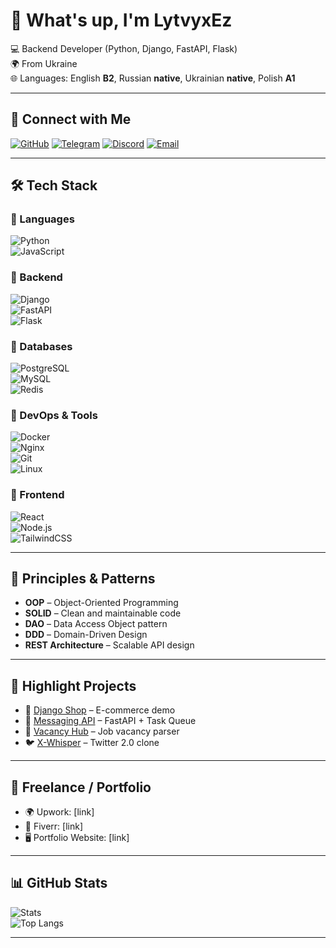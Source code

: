 # 👋 What's up, I'm **LytvyxEz**

💻 Backend Developer (Python, Django, FastAPI, Flask)  
🌍 From Ukraine  
🌐 Languages: English **B2**, Russian **native**, Ukrainian **native**, Polish **A1**  

---

## 🔗 Connect with Me
[![GitHub](https://img.shields.io/badge/GitHub-181717?style=for-the-badge&logo=github&logoColor=white)](https://github.com/LytvyxEz)
[![Telegram](https://img.shields.io/badge/Telegram-2CA5E0?style=for-the-badge&logo=telegram&logoColor=white)](https://t.me/your_username)
[![Discord](https://img.shields.io/badge/Discord-5865F2?style=for-the-badge&logo=discord&logoColor=white)](https://discordapp.com/users/your_id)
[![Email](https://img.shields.io/badge/Email-D14836?style=for-the-badge&logo=gmail&logoColor=white)](mailto:your_email@gmail.com)

---

## 🛠 Tech Stack  

### 🔹 Languages  
![Python](https://img.shields.io/badge/Python-3776AB?style=for-the-badge&logo=python&logoColor=white)  
![JavaScript](https://img.shields.io/badge/JavaScript-F7DF1E?style=for-the-badge&logo=javascript&logoColor=black)  

### 🔹 Backend  
![Django](https://img.shields.io/badge/Django-092E20?style=for-the-badge&logo=django&logoColor=white)  
![FastAPI](https://img.shields.io/badge/FastAPI-009688?style=for-the-badge&logo=fastapi&logoColor=white)  
![Flask](https://img.shields.io/badge/Flask-000000?style=for-the-badge&logo=flask&logoColor=white)  

### 🔹 Databases  
![PostgreSQL](https://img.shields.io/badge/PostgreSQL-336791?style=for-the-badge&logo=postgresql&logoColor=white)  
![MySQL](https://img.shields.io/badge/MySQL-4479A1?style=for-the-badge&logo=mysql&logoColor=white)  
![Redis](https://img.shields.io/badge/Redis-DC382D?style=for-the-badge&logo=redis&logoColor=white)  

### 🔹 DevOps & Tools  
![Docker](https://img.shields.io/badge/Docker-2496ED?style=for-the-badge&logo=docker&logoColor=white)  
![Nginx](https://img.shields.io/badge/Nginx-009639?style=for-the-badge&logo=nginx&logoColor=white)  
![Git](https://img.shields.io/badge/Git-F05032?style=for-the-badge&logo=git&logoColor=white)  
![Linux](https://img.shields.io/badge/Linux-FCC624?style=for-the-badge&logo=linux&logoColor=black)  

### 🔹 Frontend  
![React](https://img.shields.io/badge/React-20232A?style=for-the-badge&logo=react&logoColor=61DAFB)  
![Node.js](https://img.shields.io/badge/Node.js-43853D?style=for-the-badge&logo=node.js&logoColor=white)  
![TailwindCSS](https://img.shields.io/badge/TailwindCSS-38B2AC?style=for-the-badge&logo=tailwind-css&logoColor=white)  

---

## 📐 Principles & Patterns
- **OOP** – Object-Oriented Programming  
- **SOLID** – Clean and maintainable code  
- **DAO** – Data Access Object pattern  
- **DDD** – Domain-Driven Design  
- **REST Architecture** – Scalable API design  

---

## 🚀 Highlight Projects
- 🛒 [Django Shop](https://github.com/LytvyxEz/django-shop) – E-commerce demo  
- 📩 [Messaging API](https://github.com/LytvyxEz/messaging-api) – FastAPI + Task Queue  
- 💼 [Vacancy Hub](https://github.com/LytvyxEz/Vacancy-Hub) – Job vacancy parser  
- 🐦 [X-Whisper](https://github.com/LytvyxEz/X-Whisper) – Twitter 2.0 clone  

---

## 💼 Freelance / Portfolio
- 🌍 Upwork: [link]  
- 🎯 Fiverr: [link]  
- 🖥️ Portfolio Website: [link]  

---

## 📊 GitHub Stats  
![Stats](https://github-readme-stats.vercel.app/api?username=LytvyxEz&show_icons=true&theme=tokyonight)  
![Top Langs](https://github-readme-stats.vercel.app/api/top-langs/?username=LytvyxEz&layout=compact&theme=tokyonight)  

---

